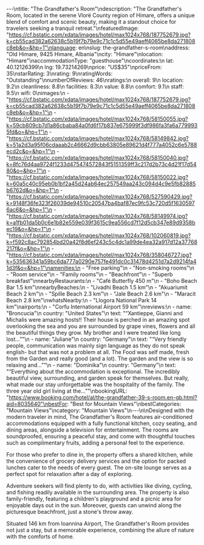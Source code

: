 ---\ntitle: "The Grandfather's Room"\ndescription: "The Grandfather's Room, located in the serene Vlorë County region of Himare, offers a unique blend of comfort and scenic beauty, making it a standout choice for travelers seeking a tranquil retreat."\nfeaturedImage: "https://cf.bstatic.com/xdata/images/hotel/max1024x768/187752679.jpg?k=cb55cad382a62638c5b19f7b79e9c71c1c5d55e49aeff4065be8da271808c8eb&o=&hp=1"\nlanguage: en\nslug: the-grandfather-s-room\naddress: "Old Himare, 9425 Himare, Albania"\ncity: "Himare"\nlocation: "Himare"\naccommodationType: "guesthouse"\ncoordinates:\n  lat: 40.12126399\n  lng: 19.73214269\nprice: "US$35"\npriceFrom: 35\nstarRating: 3\nrating: 9\nratingWords: "Outstanding"\nnumberOfReviews: 46\nratings:\n  overall: 9\n  location: 9.2\n  cleanliness: 8.8\n  facilities: 8.3\n  value: 8.8\n  comfort: 9.1\n  staff: 9.5\n  wifi: 0\nimages:\n  - "https://cf.bstatic.com/xdata/images/hotel/max1024x768/187752679.jpg?k=cb55cad382a62638c5b19f7b79e9c71c1c5d55e49aeff4065be8da271808c8eb&o=&hp=1"\n  - "https://cf.bstatic.com/xdata/images/hotel/max1024x768/58150055.jpg?k=59cb809cb7d1a86cbaba84a0fd6f17b837e675999f3df986fa3fa6a7799935fd&o=&hp=1"\n  - "https://cf.bstatic.com/xdata/images/hotel/max1024x768/58149842.jpg?k=51a2d3a95f06cdaaab2c46662d9cbb63805e89621d4f777a4052c6e5788ecd2c&o=&hp=1"\n  - "https://cf.bstatic.com/xdata/images/hotel/max1024x768/58150040.jpg?k=8fc76d4aa9724f1233d475474572843f5151359ff3c217d2b73c4d21f17d5480&o=&hp=1"\n  - "https://cf.bstatic.com/xdata/images/hotel/max1024x768/58150022.jpg?k=60a5c40c95eb0b1bf2a45d24ab64ec257549aa243c094d4c9e5fb82885b6762d&o=&hp=1"\n  - "https://cf.bstatic.com/xdata/images/hotel/max1024x768/527590429.jpg?k=9148f36fe323f26039de94510c20547ba4baf87ec9fc53c720d5f16305976ac6&o=&hp=1"\n  - "https://cf.bstatic.com/xdata/images/hotel/max1024x768/58149974.jpg?k=a1fb01da5b0c6e1b82e559e039f3615c9ea556cd7f12d5cb347e89d9358bec19&o=&hp=1"\n  - "https://cf.bstatic.com/xdata/images/hotel/max1024x768/102060819.jpg?k=f592c8ac792854bd20a42f8d6ef243c5c4dc1a99de4ea32a917d12a37768217f&o=&hp=1"\n  - "https://cf.bstatic.com/xdata/images/hotel/max1024x768/358046727.jpg?k=535636341a59bc6da777a0290e757fe491dc0c31478d4251d7a2d9214fa41d3f&o=&hp=1"\namenities:\n  - "Free parking"\n  - "Non-smoking rooms"\n  - "Room service"\n  - "Family rooms"\n  - "Beachfront"\n  - "Superb breakfast"\nnearbyRestaurants:\n  - "Café Butterfly 450 m"\n  - "Boho Beach Bar 1.5 km"\nnearbyBeaches:\n  - "Livadhi Beach 1.5 km"\n  - "Akuariumit Beach 2 km"\n  - "Spille Beach 2.3 km"\n  - "Jale Beach 2.6 km"\n  - "Maracit Beach 2.8 km"\nwhatsNearby:\n  - "Llogora National Park 14 km"\nairports:\n  - "Corfu International Airport 59 km"\nreviews:\n  - name: "Broncucia"\n    country: "United States"\n    text: "“Xantieppe, Gianni and Michalis were amazing hosts!! Their house is perched in an amazing spot overlooking the sea and you are surrounded by grape vines, flowers and all the beautiful things they grow. My brother and I were treated like long lost...”"\n  - name: "Juliane"\n    country: "Germany"\n    text: "“Very friendly people, communication was mainly sign language as they do not speak english- but that was not a problem at all. The Food was self made, fresh from the Garden and really good (and a lot). The garden and the view is so relaxing and...”"\n  - name: "Dominika"\n    country: "Germany"\n    text: "“Everything about the accommodation is exceptional. The incredibly beautiful view, surrounding, and garden speak for themselves. But really, what made our stay unforgettable was the hospitality of the family. The three year old girl living at the...”"\nbookingURL: "https://www.booking.com/hotel/al/the-grandfather-39-s-room.en-gb.html?aid=8035640"\nbestFor: "Best for Mountain Views"\nbestCategories: "Mountain Views"\ncategory: "Mountain Views"\n---\n\nDesigned with the modern traveler in mind, The Grandfather's Room features air-conditioned accommodations equipped with a fully functional kitchen, cozy seating, and dining areas, alongside a television for entertainment. The rooms are soundproofed, ensuring a peaceful stay, and come with thoughtful touches such as complimentary fruits, adding a personal feel to the experience.

For those who prefer to dine in, the property offers a shared kitchen, while the convenience of grocery delivery services and the option for packed lunches cater to the needs of every guest. The on-site lounge serves as a perfect spot for relaxation after a day of exploring.

Adventure seekers will find plenty to do, with activities like diving, cycling, and fishing readily available in the surrounding area. The property is also family-friendly, featuring a children's playground and a picnic area for enjoyable days out in the sun. Moreover, guests can unwind along the picturesque beachfront, just a stone's throw away.

Situated 146 km from Ioannina Airport, The Grandfather's Room provides not just a stay, but a memorable experience, combining the allure of nature with the comforts of home.